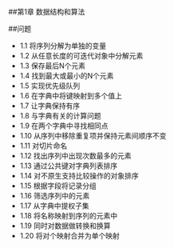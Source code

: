 ##第1章 数据结构和算法

##问题
- 1.1  将序列分解为单独的变量
- 1.2  从任意长度的可迭代对象中分解元素
- 1.3  保存最后N个元素
- 1.4  找到最大或最小的N个元素
- 1.5  实现优先级队列
- 1.6  在字典中将键映射到多个值上
- 1.7  让字典保持有序
- 1.8  与字典有关的计算问题
- 1.9  在两个字典中寻找相同点
- 1.10 从序列中移除重复项并保持元素间顺序不变
- 1.11 对切片命名
- 1.12 找出序列中出现次数最多的元素
- 1.13 通过公共键对字典列表排序
- 1.14 对不原生支持比较操作的对象排序
- 1.15 根据字段将记录分组
- 1.16 筛选序列中的元素
- 1.17 从字典中提权子集
- 1.18 将名称映射到序列的元素中
- 1.19 同时对数据做转换和换算
- 1.20 将对个映射合并为单个映射

